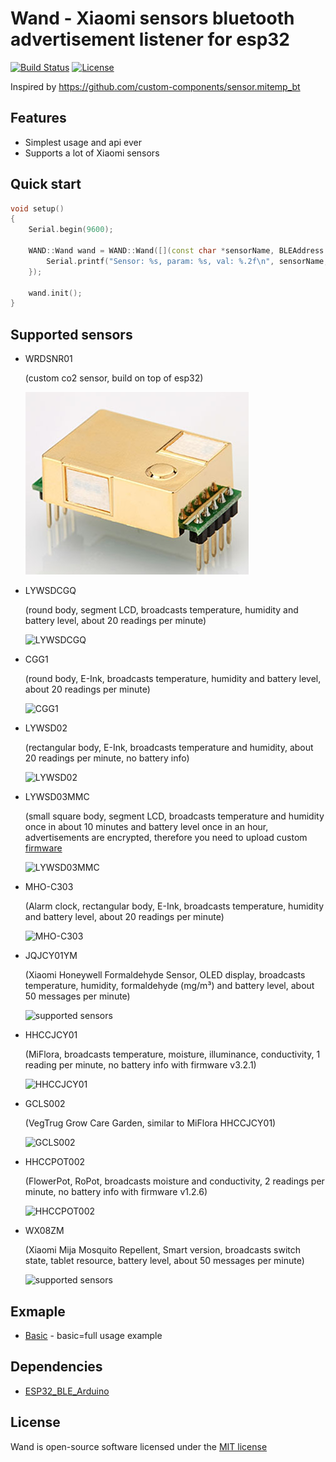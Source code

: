 # Wand - Xiaomi sensors bluetooth advertisement listener for esp32

[![Build Status](https://travis-ci.org/limitium/wand.svg?branch=master)](https://travis-ci.org/limitium/wand)
[![License](https://img.shields.io/badge/license-MIT%20License-blue.svg)](http://doge.mit-license.org)

Inspired by https://github.com/custom-components/sensor.mitemp_bt

## Features
- Simplest usage and api ever
- Supports a lot of Xiaomi sensors

## Quick start

```c++
void setup()
{
    Serial.begin(9600);

    WAND::Wand wand = WAND::Wand([](const char *sensorName, BLEAddress mac, const char *paramName, float value) {
        Serial.printf("Sensor: %s, param: %s, val: %.2f\n", sensorName, paramName, value);
    });

    wand.init();
}
```

## Supported sensors
- WRDSNR01
   
  (custom co2 sensor, build on top of esp32)
  
  [![WRDSNR01](https://github.com/limitium/feeler/blob/master/docs/mhz19.PNG "Feeler")](https://github.com/limitium/feeler)
  
- LYWSDCGQ

  (round body, segment LCD, broadcasts temperature, humidity and battery level, about 20 readings per minute)
  
  ![LYWSDCGQ](https://github.com/custom-components/sensor.mitemp_bt/raw/master/pictures/LYWSDCGQ.jpg)
  
- CGG1

  (round body, E-Ink, broadcasts temperature, humidity and battery level, about 20 readings per minute)

  ![CGG1](https://github.com/custom-components/sensor.mitemp_bt/raw/master/pictures/CGG1.png)

- LYWSD02

  (rectangular body, E-Ink, broadcasts temperature and humidity, about 20 readings per minute, no battery info)

  ![LYWSD02](https://github.com/custom-components/sensor.mitemp_bt/raw/master/pictures/LYWSD02.jpeg)
  
- LYWSD03MMC

  (small square body, segment LCD, broadcasts temperature and humidity once in about 10 minutes and battery level once in an hour, advertisements are encrypted, therefore you need to upload custom [firmware](https://github.com/atc1441/ATC_MiThermometer)
  
  ![LYWSD03MMC](https://github.com/custom-components/sensor.mitemp_bt/raw/master/pictures/LYWSD03MMC.jpg)

- MHO-C303

  (Alarm clock, rectangular body, E-Ink, broadcasts temperature, humidity and battery level, about 20 readings per minute)
  
  ![MHO-C303](https://github.com/custom-components/sensor.mitemp_bt/raw/master/pictures/MHO-C303.png)

- JQJCY01YM

  (Xiaomi Honeywell Formaldehyde Sensor, OLED display, broadcasts temperature, humidity, formaldehyde (mg/m³) and battery level, about 50 messages per minute)
  
  ![supported sensors](https://github.com/custom-components/sensor.mitemp_bt/raw/master/pictures/JQJCY01YM.jpg)

- HHCCJCY01

  (MiFlora, broadcasts temperature, moisture, illuminance, conductivity, 1 reading per minute, no battery info with firmware v3.2.1)
  
  ![HHCCJCY01](https://github.com/custom-components/sensor.mitemp_bt/raw/master/pictures/HHCCJCY01.jpg)

- GCLS002

  (VegTrug Grow Care Garden, similar to MiFlora HHCCJCY01)

  ![GCLS002](https://github.com/custom-components/sensor.mitemp_bt/raw/master/pictures/GCLS002.jpg)

- HHCCPOT002

  (FlowerPot, RoPot, broadcasts moisture and conductivity, 2 readings per minute, no battery info with firmware v1.2.6)
  
  ![HHCCPOT002](https://github.com/custom-components/sensor.mitemp_bt/raw/master/pictures/HHCCPOT002.jpg)

- WX08ZM

  (Xiaomi Mija Mosquito Repellent, Smart version, broadcasts switch state, tablet resource, battery level, about 50 messages per minute)
 
  ![supported sensors](https://github.com/custom-components/sensor.mitemp_bt/raw/master/pictures/WX08ZM.jpg)


## Exmaple
- [Basic](https://github.com/limitium/wand/tree/master/examples/basic) - basic=full usage example

## Dependencies
* [ESP32_BLE_Arduino](https://github.com/nkolban/ESP32_BLE_Arduino)

## License
Wand is open-source software licensed under the [MIT license](http://opensource.org/licenses/MIT)
